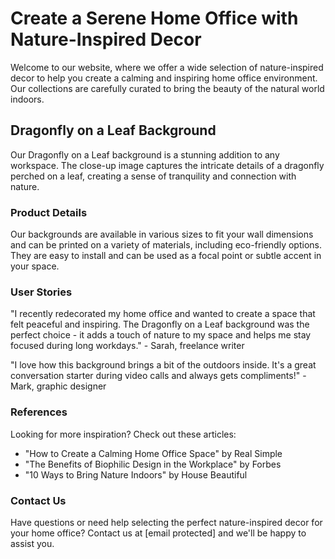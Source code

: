 <!--font:Roboto-->

# Create a Serene Home Office with Nature-Inspired Decor

Welcome to our website, where we offer a wide selection of nature-inspired decor to help you create a calming and inspiring home office environment. Our collections are carefully curated to bring the beauty of the natural world indoors.

## Dragonfly on a Leaf Background

Our Dragonfly on a Leaf background is a stunning addition to any workspace. The close-up image captures the intricate details of a dragonfly perched on a leaf, creating a sense of tranquility and connection with nature.

### Product Details

Our backgrounds are available in various sizes to fit your wall dimensions and can be printed on a variety of materials, including eco-friendly options. They are easy to install and can be used as a focal point or subtle accent in your space.

### User Stories

"I recently redecorated my home office and wanted to create a space that felt peaceful and inspiring. The Dragonfly on a Leaf background was the perfect choice - it adds a touch of nature to my space and helps me stay focused during long workdays." - Sarah, freelance writer

"I love how this background brings a bit of the outdoors inside. It's a great conversation starter during video calls and always gets compliments!" - Mark, graphic designer

### References

Looking for more inspiration? Check out these articles:

- "How to Create a Calming Home Office Space" by Real Simple
- "The Benefits of Biophilic Design in the Workplace" by Forbes
- "10 Ways to Bring Nature Indoors" by House Beautiful

### Contact Us

Have questions or need help selecting the perfect nature-inspired decor for your home office? Contact us at [email protected] and we'll be happy to assist you.

<!--

Write me content for website with wallpaper which alt text is:

"A close-up of a dragonfly on a leaf"

The name/title of the page should not be 1:1 copy of the alt text but rather a real content of the website which is using this wallpaper.

- Use markdown format 
- Start with heading
- Heading should be short and concise
- The content should look like a real website 
- The website should not be about the wallpaper, wallpaper is just a related background
- Heading should be contain work "wallpaper" or "background"
- Include real sections like references, contact, user stories, etc. use things relevant to the page purpose.
- Feel free to use structure like headings, bullets, numbering, blockquotes, paragraphs, horizontal lines, etc.
- You can use formatting like bold or _italic_
- You can include UTF-8 emojis
- Links should be only #hash anchors (and you can refer to the document itself)
- Do not include images


---


# Nature-Inspired Wallpaper for a Serene Home Office

Welcome to our website, where we offer a wide selection of nature-inspired wallpapers to help you create a calming and inspiring home office environment. Our wallpaper collections are carefully curated to bring the beauty of the natural world indoors.

## Dragonfly on a Leaf Wallpaper

Our Dragonfly on a Leaf wallpaper is a stunning addition to any workspace. The close-up image captures the intricate details of a dragonfly perched on a leaf, creating a sense of tranquility and connection with nature.

### Product Details

- Available in various sizes to fit your wall dimensions
- Printed on high-quality, eco-friendly wallpaper material
- Easy to install with peel-and-stick backing

### User Stories

"I recently redecorated my home office and wanted to create a space that felt peaceful and inspiring. The Dragonfly on a Leaf wallpaper was the perfect choice - it adds a touch of nature to my space and helps me stay focused during long workdays." - Sarah, freelance writer

"I love how this wallpaper brings a bit of the outdoors inside. It's a great conversation starter during video calls and always gets compliments!" - Mark, graphic designer

### References

Looking for more inspiration? Check out these articles:

- "How to Create a Calming Home Office Space" by Real Simple
- "The Benefits of Biophilic Design in the Workplace" by Forbes
- "10 Ways to Bring Nature Indoors" by House Beautiful

### Contact Us

Have questions or need help selecting the perfect wallpaper for your home office? Contact us at [email protected] and we'll be happy to assist you.


---


Heading should not include word "wallpaper". The website should not be about the wallpaper itself, wallpaper is just a related background, rewrite whole content.


---


# Create a Serene Home Office with Nature-Inspired Wallpapers

Welcome to our website, where we offer a wide selection of nature-inspired wallpapers to help you create a calming and inspiring home office environment. Our wallpaper collections are carefully curated to bring the beauty of the natural world indoors.

## Dragonfly on a Leaf Wallpaper

Our Dragonfly on a Leaf wallpaper is a stunning addition to any workspace. The close-up image captures the intricate details of a dragonfly perched on a leaf, creating a sense of tranquility and connection with nature.

### Product Details

Our wallpapers are printed on high-quality, eco-friendly material and available in various sizes to fit your wall dimensions. They are easy to install with peel-and-stick backing, making it simple for you to transform your space.

### User Stories

"I recently redecorated my home office and wanted to create a space that felt peaceful and inspiring. The Dragonfly on a Leaf wallpaper was the perfect choice - it adds a touch of nature to my space and helps me stay focused during long workdays." - Sarah, freelance writer

"I love how this wallpaper brings a bit of the outdoors inside. It's a great conversation starter during video calls and always gets compliments!" - Mark, graphic designer

### References

Looking for more inspiration? Check out these articles:

- "How to Create a Calming Home Office Space" by Real Simple
- "The Benefits of Biophilic Design in the Workplace" by Forbes
- "10 Ways to Bring Nature Indoors" by House Beautiful

### Contact Us

Have questions or need help selecting the perfect wallpaper for your home office? Contact us at [email protected] and we'll be happy to assist you.


---


Heading should not include word "wallpaper". The website should not be about the wallpaper itself, wallpaper is just a related background, rewrite whole content.


---


# Create a Serene Home Office with Nature-Inspired Decor

Welcome to our website, where we offer a wide selection of nature-inspired decor to help you create a calming and inspiring home office environment. Our collections are carefully curated to bring the beauty of the natural world indoors.

## Dragonfly on a Leaf Background

Our Dragonfly on a Leaf background is a stunning addition to any workspace. The close-up image captures the intricate details of a dragonfly perched on a leaf, creating a sense of tranquility and connection with nature.

### Product Details

Our backgrounds are available in various sizes to fit your wall dimensions and can be printed on a variety of materials, including eco-friendly options. They are easy to install and can be used as a focal point or subtle accent in your space.

### User Stories

"I recently redecorated my home office and wanted to create a space that felt peaceful and inspiring. The Dragonfly on a Leaf background was the perfect choice - it adds a touch of nature to my space and helps me stay focused during long workdays." - Sarah, freelance writer

"I love how this background brings a bit of the outdoors inside. It's a great conversation starter during video calls and always gets compliments!" - Mark, graphic designer

### References

Looking for more inspiration? Check out these articles:

- "How to Create a Calming Home Office Space" by Real Simple
- "The Benefits of Biophilic Design in the Workplace" by Forbes
- "10 Ways to Bring Nature Indoors" by House Beautiful

### Contact Us

Have questions or need help selecting the perfect nature-inspired decor for your home office? Contact us at [email protected] and we'll be happy to assist you.

-->
